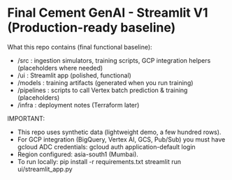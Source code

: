 Final Cement GenAI - Streamlit V1 (Production-ready baseline)
============================================================

What this repo contains (final functional baseline):
- /src : ingestion simulators, training scripts, GCP integration helpers (placeholders where needed)
- /ui  : Streamlit app (polished, functional)
- /models : training artifacts (generated when you run training)
- /pipelines : scripts to call Vertex batch prediction & training (placeholders)
- /infra : deployment notes (Terraform later)

IMPORTANT:
- This repo uses synthetic data (lightweight demo, a few hundred rows).
- For GCP integration (BigQuery, Vertex AI, GCS, Pub/Sub) you must have gcloud ADC credentials:
    gcloud auth application-default login
- Region configured: asia-south1 (Mumbai).
- To run locally:
    pip install -r requirements.txt
    streamlit run ui/streamlit_app.py
